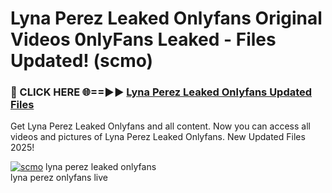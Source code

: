 # Lyna Perez Leaked Onlyfans Original Videos 0nlyFans Leaked - Files Updated! (scmo)

<h3>🔴 CLICK HERE 🌐==►► <a href="https://tinyurl.com/4seja8ks" rel="nofollow">Lyna Perez Leaked Onlyfans Updated Files</a></h3>

Get Lyna Perez Leaked Onlyfans and all content. Now you can access all videos and pictures of Lyna Perez Leaked Onlyfans. New Updated Files 2025!

[![scmo](https://i.imgur.com/EWjZXRe.gif)](https://tinyurl.com/4seja8ks)
lyna perez leaked onlyfans<br>
lyna perez onlyfans live